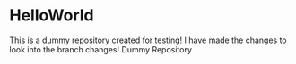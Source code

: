 # HelloWorld
This is a dummy repository created for testing!
I have made the changes to look into the branch changes!
Dummy Repository
